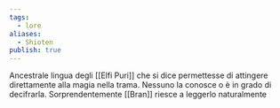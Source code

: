 ```yaml
---
tags:
  - lore
aliases:
  - Shioten
publish: true
---
```

Ancestrale lingua degli [[Elfi Puri]] che si dice permettesse di attingere direttamente alla magia nella trama. Nessuno la conosce o è in grado di decifrarla. Sorprendentemente [[Bran]] riesce a leggerlo naturalmente